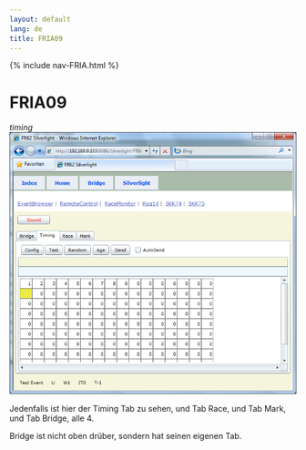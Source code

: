 ```yaml
---
layout: default
lang: de
title: FRIA09
---
```


{% include nav-FRIA.html %}

# FRIA09

*timing*<br>
![FRIA09 screenshot](../images/FRIA09.png)

Jedenfalls ist hier der Timing Tab zu sehen,
und Tab Race, und Tab Mark, und Tab Bridge, alle 4.

Bridge ist nicht oben drüber, sondern hat seinen eigenen Tab.



